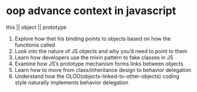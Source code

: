 # oop advance context in javascript


this || object || prototype


1.  Explore how thet his binding points to objects based on how the functionis called
2.  Look into the nature of JS objects and why you’d need to point to them
3.  Learn how developers use the mixin pattern to fake classes in JS
4.  Examine how JS’s prototype mechanism forms links between objects
5.  Learn how to move from class/inheritance design to behavior delegation
6.  Understand how the OLOO(objects-linked-to-other-objects) coding style naturally implements behavior delegation
